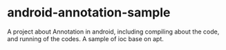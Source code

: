 # android-annotation-sample
A project about Annotation in android, including compiling about the code, and running of the codes.
A sample of ioc base on apt.
